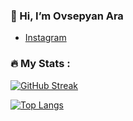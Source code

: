 ### 👋 Hi, I’m Ovsepyan Ara

- [Instagram](https://www.instagram.com/hovsepyan_araik/)

### :fire: My Stats :
[![GitHub Streak](http://github-readme-streak-stats.herokuapp.com?user=ARAOvsepyan&theme=dark&hide_border=true&locale=ru)](https://git.io/streak-stats)

[![Top Langs](https://github-readme-stats.vercel.app/api/top-langs/?username=ARAOvsepyan&layout=compact&theme=vision-friendly-dark)](https://github.com/anuraghazra/github-readme-stats)


<!---
ARAOvsepyan/ARAOvsepyan is a ✨ special ✨ repository because its `README.md` (this file) appears on your GitHub profile.
You can click the Preview link to take a look at your changes.
--->
